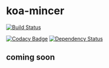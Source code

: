 # koa-mincer

[![Build Status](https://travis-ci.org/naxmefy/koa-mincer.svg?branch=master)](https://travis-ci.org/naxmefy/koa-mincer)

[![Codacy Badge](https://api.codacy.com/project/badge/grade/96a5be91b535493f9acce7b73b8d19ff)](https://www.codacy.com/app/naxmefy/koa-mincer)
[![Dependency Status](https://gemnasium.com/naxmefy/koa-mincer.svg)](https://gemnasium.com/naxmefy/koa-mincer)

## coming soon
